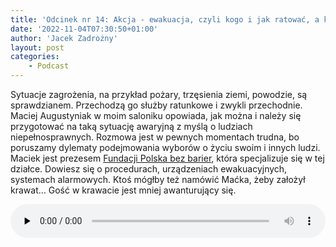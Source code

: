 ```yaml
---
title: 'Odcinek nr 14: Akcja - ewakuacja, czyli kogo i jak ratować, a kogo już nie'
date: '2022-11-04T07:30:50+01:00'
author: 'Jacek Zadrożny'
layout: post
categories:
    - Podcast
---
```


Sytuacje zagrożenia, na przykład pożary, trzęsienia ziemi, powodzie, są sprawdzianem. Przechodzą go służby ratunkowe i zwykli przechodnie. Maciej Augustyniak w moim saloniku opowiada, jak można i należy się przygotować na taką sytuację awaryjną z myślą o ludziach niepełnosprawnych. Rozmowa jest w pewnych momentach trudna, bo poruszamy dylematy podejmowania wyborów o życiu swoim i innych ludzi. Maciek jest prezesem [Fundacji Polska bez barier](https://polskabezbarier.org), która specjalizuje się w tej działce. Dowiesz się o procedurach, urządzeniach ewakuacyjnych, systemach alarmowych. Ktoś mógłby też namówić Maćka, żeby założył krawat… Gość w krawacie jest mniej awanturujący się.

<audio class="wp-audio-shortcode" controls="controls" id="audio-2841-18" preload="none" style="width: 100%;"><source src="https://anchor.fm/s/529b8668/podcast/play/60033372/https%3A%2F%2Fd3ctxlq1ktw2nl.cloudfront.net%2Fstaging%2F2022-10-3%2Fc0a35c07-14d2-a51f-8d17-24291d82a66e.mp3?_=18" type="audio/mpeg"></source><https://anchor.fm/s/529b8668/podcast/play/60033372/https%3A%2F%2Fd3ctxlq1ktw2nl.cloudfront.net%2Fstaging%2F2022-10-3%2Fc0a35c07-14d2-a51f-8d17-24291d82a66e.mp3></audio>

